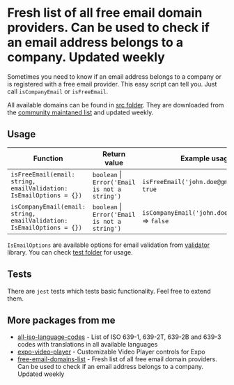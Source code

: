 # Fresh list of all free email domain providers. Can be used to check if an email address belongs to a company. Updated weekly

Sometimes you need to know if an email address belongs to a company or is registered with a free email provider. This easy script can tell you. Just call `isCompanyEmail` or `isFreeEmail`.

All available domains can be found in [src folder](https://github.com/ihmpavel/free-email-domains-list/tree/master/src). They are downloaded from the [community maintaned list](https://gist.github.com/okutbay/5b4974b70673dfdcc21c517632c1f984) and updated weekly.

## Usage
| Function | Return value | Example usage |
|---|---|---|
| `isFreeEmail(email: string, emailValidation: IsEmailOptions = {})` | `boolean` &#124; `Error('Email is not a string')` | `isFreeEmail('john.doe@gmail.com')` => `true` |
| `isCompanyEmail(email: string, emailValidation: IsEmailOptions = {})` | `boolean` &#124; `Error('Email is not a string')` | `isCompanyEmail('john.doe@gmail.com')` => `false` |

`IsEmailOptions` are available options for email validation from [validator](https://www.npmjs.com/package/validator) library. You can check [test folder](https://github.com/ihmpavel/free-email-domains-list/tree/master/src) for usage.


## Tests
There are `jest` tests which tests basic functionality. Feel free to extend them.

## More packages from me
- [all-iso-language-codes](https://github.com/ihmpavel/all-iso-language-codes) - List of ISO 639-1, 639-2T, 639-2B and 639-3 codes with translations in all available languages
- [expo-video-player](https://github.com/ihmpavel/expo-video-player) - Customizable Video Player controls for Expo
- [free-email-domains-list](https://github.com/ihmpavel/expo-video-player) - Fresh list of all free email domain providers. Can be used to check if an email address belongs to a company. Updated weekly
